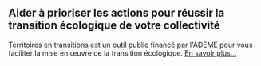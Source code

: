 ## Aider à prioriser les actions pour réussir la transition écologique de votre collectivité

Territoires en transitions est un outil public financé par l'ADEME pour vous faciliter la mise en œuvre de la transition écologique. [En savoir plus…](/)

